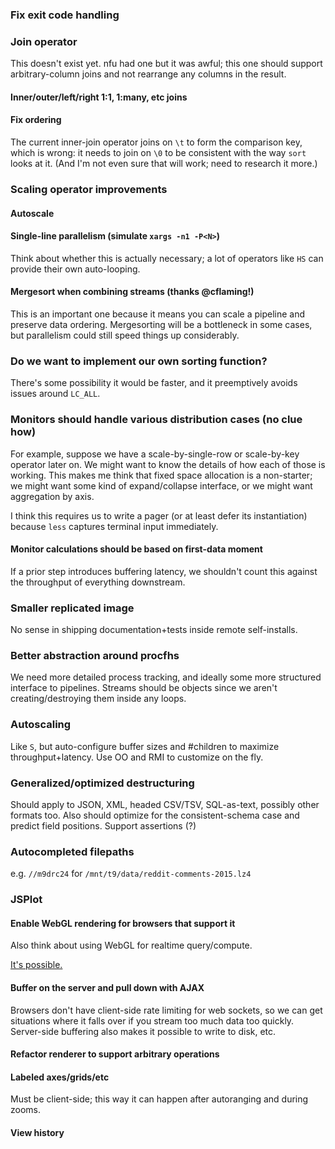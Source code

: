 ### Fix exit code handling

### Join operator
This doesn't exist yet. nfu had one but it was awful; this one should support
arbitrary-column joins and not rearrange any columns in the result.

#### Inner/outer/left/right 1:1, 1:many, etc joins
#### Fix ordering
The current inner-join operator joins on `\t` to form the comparison key, which
is wrong: it needs to join on `\0` to be consistent with the way `sort` looks
at it. (And I'm not even sure that will work; need to research it more.)

### Scaling operator improvements
#### Autoscale
#### Single-line parallelism (simulate `xargs -n1 -P<N>`)
Think about whether this is actually necessary; a lot of operators like `HS`
can provide their own auto-looping.

#### Mergesort when combining streams (thanks @cflaming!)
This is an important one because it means you can scale a pipeline and preserve
data ordering. Mergesorting will be a bottleneck in some cases, but parallelism
could still speed things up considerably.

### Do we want to implement our own sorting function?
There's some possibility it would be faster, and it preemptively avoids issues
around `LC_ALL`.

### Monitors should handle various distribution cases (no clue how)
For example, suppose we have a scale-by-single-row or scale-by-key operator
later on. We might want to know the details of how each of those is working.
This makes me think that fixed space allocation is a non-starter; we might want
some kind of expand/collapse interface, or we might want aggregation by axis.

I think this requires us to write a pager (or at least defer its instantiation)
because `less` captures terminal input immediately.

#### Monitor calculations should be based on first-data moment
If a prior step introduces buffering latency, we shouldn't count this against
the throughput of everything downstream.

### Smaller replicated image
No sense in shipping documentation+tests inside remote self-installs.

### Better abstraction around procfhs
We need more detailed process tracking, and ideally some more structured
interface to pipelines. Streams should be objects since we aren't
creating/destroying them inside any loops.

### Autoscaling
Like `S`, but auto-configure buffer sizes and #children to maximize
throughput+latency. Use OO and RMI to customize on the fly.

### Generalized/optimized destructuring
Should apply to JSON, XML, headed CSV/TSV, SQL-as-text, possibly other formats
too. Also should optimize for the consistent-schema case and predict field
positions. Support assertions (?)

### Autocompleted filepaths
e.g. `//m9drc24` for `/mnt/t9/data/reddit-comments-2015.lz4`

### JSPlot
#### Enable WebGL rendering for browsers that support it
Also think about using WebGL for realtime query/compute.

[It's possible.](https://gist.github.com/adrianseeley/08ca986403368018c1c3)

#### Buffer on the server and pull down with AJAX
Browsers don't have client-side rate limiting for web sockets, so we can get
situations where it falls over if you stream too much data too quickly.
Server-side buffering also makes it possible to write to disk, etc.

#### Refactor renderer to support arbitrary operations
#### Labeled axes/grids/etc
Must be client-side; this way it can happen after autoranging and during zooms.

#### View history
